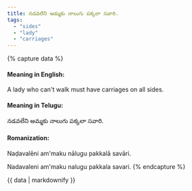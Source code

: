 ```yaml
---
title: నడవలేని అమ్మకు నాలుగు పక్కలా సవారి.
tags:
  - "sides"
  - "lady"
  - "carriages"
---
```


{% capture data %}
#### Meaning in English:
A lady who can't walk must have carriages on all sides.

#### Meaning in Telugu:
నడవలేని అమ్మకు నాలుగు పక్కలా సవారి.

#### Romanization:
Naḍavalēni am'maku nālugu pakkalā savāri.

Nadavaleni am'maku nalugu pakkala savari.
{% endcapture %}

{{ data | markdownify }}

